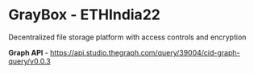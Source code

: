 # GrayBox - ETHIndia22
Decentralized file storage platform with access controls and encryption

**Graph API** - https://api.studio.thegraph.com/query/39004/cid-graph-query/v0.0.3